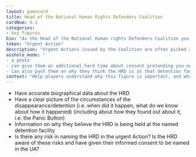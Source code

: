 ```yaml
---
layout: gamecard
title: Head of the National Human Rights Defenders Coalition
cardNum: 0.1
categories:
- key figures
bio: "As the Head of the National Human rights Defenders Coalition you have the authority to ensure that the Coalition takes action on certain cases (of course as long as they are within the organisational priorities and there is strategic relevance to working on the case."
token: "Urgent Action"
description: "Urgent Actions issued by the Coalition are often picked and recirculated within the sub-region, and sometimes by INGOs as well as are scoped by United Nations Special Procedures (i.e. on HRDs, FOE, FOA, Torture, etc)"
asshole_mode: "
- a photo
- can give them an additional hard time about consent pretending you need a written consent form to release the UA (which of course you don’t but the point is to make the think about how much proof of consent they really need).  
- Can also push them on why they think the HRD is at that detention facility, claiming that without solid proof the Coalition could be attacked for libel or could face security or administrative repercussions from the authorities. "
context: "Help players understand why this figure is important, and what their actions mean in the big picture"
---
```

- Have accurate biographical data about the HRD
- Have a clear picture of the circumstances of the disappearance/detention (i.e. when did it happen, what do we know about how it happened) (including about how they found out about it, i.e. the Panic Button)
- Information on why they believe the HRD is being held at the named detention facility
- Is there any risk in naming the HRD in the urgent Action? Is the HRD aware of these risks and have given their informed consent to be named in the UA?
